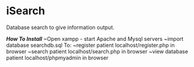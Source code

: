 # iSearch
Database search to give information output.

***How To Install***
~Open xampp - start Apache and Mysql servers
~import database searchdb.sql
To:
~register patient localhost/register.php in browser
~search patient localhost/search.php in browser
~view database patient localhost/phpmyadmin in browser
